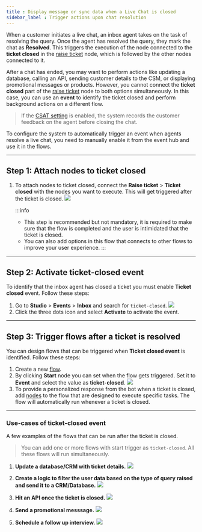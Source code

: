 ```yaml
---
title : Display message or sync data when a Live Chat is closed
sidebar_label : Trigger actions upon chat resolution
---
```


When a customer initiates a live chat, an inbox agent takes on the task of resolving the query. Once the agent has resolved the query, they mark the chat as **Resolved**. This triggers the execution of the node connected to the **ticket closed** in the [raise ticket](https://docs.yellow.ai/docs/platform_concepts/studio/build/nodes/action-nodes#raise-ticket-outputs) node, which is followed by the other nodes connected to it.

After a chat has ended, you may want to perform actions like updating a database, calling an API, sending customer details to the CSM, or displaying promotional messages or products. However, you cannot connect the **ticket closed** part of the [raise ticket](https://docs.yellow.ai/docs/platform_concepts/studio/build/nodes/action-nodes#raise-ticket-outputs) node to both options simultaneously. In this case, you can use an **event** to identify the ticket closed and perform background actions on a different flow. 


> If the [CSAT setting](https://docs.yellow.ai/docs/platform_concepts/inbox/inbox-settings/workflows/csat) is enabled, the system records the customer feedback on the agent before closing the chat.

To configure the system to automatically trigger an event when agents resolve a live chat, you need to manually enable it from the event hub and use it in the flows.


------


## Step 1: Attach nodes to ticket closed

1. To attach nodes to ticket closed, connect the **Raise ticket** > **Ticket closed** with the nodes you want to execute. This will get triggered after the ticket is closed.
    ![](https://i.imgur.com/tFTr2P5.png)

    :::info
    - This step is recommended but not mandatory, it is required to make sure that the flow is completed and the user is intimidated that the ticket is closed.
    - You can also add options in this flow that connects to other flows to improve your user experience.
    :::

-----

## Step 2: Activate ticket-closed event

To identify that the inbox agent has closed a ticket you must enable **Ticket closed** event. Follow these steps: 

1. Go to **Studio** > **Events** > **Inbox** and search for `ticket-closed`.
    ![](https://i.imgur.com/qZYPSZ2.png)
2. Click the three dots icon and select **Activate** to activate the event.

-----

## Step 3: Trigger flows after a ticket is resolved 

You can design flows that can be triggered when **Ticket closed event** is identified. Follow these steps: 

1. Create a new [flow](https://docs.yellow.ai/docs/platform_concepts/studio/build/Flows/journeys). 
2. By clicking **Start** node you can set when the flow gets triggered. Set it to **Event** and select the value as **ticket-closed**.
    ![](https://i.imgur.com/5J4tjm4.png)
3. To provide a personalized response from the bot when a ticket is closed, add [nodes](https://docs.yellow.ai/docs/platform_concepts/studio/build/nodes) to the flow that are designed to execute specific tasks. The flow will automatically run whenever a ticket is closed.

-----


### Use-cases of ticket-closed event

A few examples of the flows that can be run after the ticket is closed.

> You can add one or more flows with start trigger as `ticket-closed`. All these flows will run simultaneously. 

1. **Update a database/CRM with ticket details.**
![](https://hackmd.io/_uploads/H157Iya8n.png)

2. **Create a logic to filter the user data based on the type of query raised and send it to a CRM/Database.**
![](https://hackmd.io/_uploads/ry9pDJpI2.png)

3. **Hit an API once the ticket is closed.** 
![](https://hackmd.io/_uploads/r1QFu1pUn.png)

4. **Send a promotional messsage.** 
![](https://hackmd.io/_uploads/SyFft1p8h.png)

5. **Schedule a follow up interview.**
![](https://hackmd.io/_uploads/BkAvCCn8n.png)


